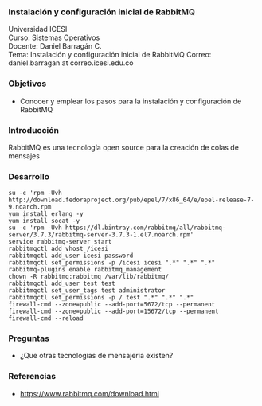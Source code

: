 ### Instalación y configuración inicial de RabbitMQ
Universidad ICESI  
Curso: Sistemas Operativos  
Docente: Daniel Barragán C.  
Tema: Instalación y configuración inicial de RabbitMQ
Correo: daniel.barragan at correo.icesi.edu.co

### Objetivos
* Conocer y emplear los pasos para la instalación y configuración de RabbitMQ

### Introducción
RabbitMQ es una tecnología open source para la creación de colas de mensajes

### Desarrollo

```
su -c 'rpm -Uvh http://download.fedoraproject.org/pub/epel/7/x86_64/e/epel-release-7-9.noarch.rpm'
yum install erlang -y
yum install socat -y
su -c 'rpm -Uvh https://dl.bintray.com/rabbitmq/all/rabbitmq-server/3.7.3/rabbitmq-server-3.7.3-1.el7.noarch.rpm'
service rabbitmq-server start
rabbitmqctl add_vhost /icesi
rabbitmqctl add_user icesi password
rabbitmqctl set_permissions -p /icesi icesi ".*" ".*" ".*"
rabbitmq-plugins enable rabbitmq_management
chown -R rabbitmq:rabbitmq /var/lib/rabbitmq/
rabbitmqctl add_user test test
rabbitmqctl set_user_tags test administrator
rabbitmqctl set_permissions -p / test ".*" ".*" ".*"
firewall-cmd --zone=public --add-port=5672/tcp --permanent
firewall-cmd --zone=public --add-port=15672/tcp --permanent
firewall-cmd --reload
```

### Preguntas
* ¿Que otras tecnologías de mensajeria existen?

### Referencias
* https://www.rabbitmq.com/download.html
